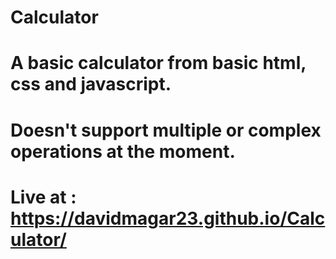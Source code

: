 # Calculator
 
# A basic calculator from basic html, css and javascript.

# Doesn't support multiple or complex operations at the moment.

# Live at : https://davidmagar23.github.io/Calculator/
